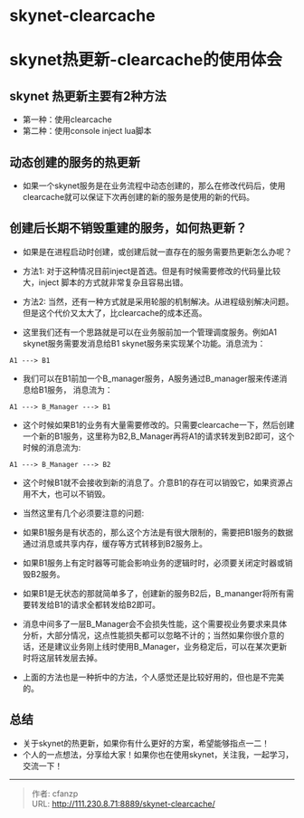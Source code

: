 # skynet-clearcache

# skynet热更新-clearcache的使用体会
## skynet 热更新主要有2种方法
- 第一种：使用clearcache
- 第二种：使用console inject lua脚本

## 动态创建的服务的热更新
- 如果一个skynet服务是在业务流程中动态创建的，那么在修改代码后，使用clearcache就可以保证下次再创建的新的服务是使用的新的代码。


## 创建后长期不销毁重建的服务，如何热更新？
- 如果是在进程启动时创建，或创建后就一直存在的服务需要热更新怎么办呢？
- 方法1: 对于这种情况目前inject是首选。但是有时候需要修改的代码量比较大，inject 脚本的方式就非常复杂且容易出错。
- 方法2: 当然，还有一种方式就是采用轮服的机制解决。从进程级别解决问题。但是这个代价又太大了，比clearcache的成本还高。

- 这里我们还有一个思路就是可以在业务服前加一个管理调度服务。例如A1 skynet服务需要发消息给B1 skynet服务来实现某个功能。消息流为：
```
A1 ---> B1
```
- 我们可以在B1前加一个B_manager服务，A服务通过B_manager服来传递消息给B1服务， 消息流为：
```
A1 ---> B_Manager ---> B1
```
- 这个时候如果B1的业务有大量需要修改的。只需要clearcache一下，然后创建一个新的B1服务，这里称为B2,B_Manager再将A1的请求转发到B2即可，这个时候的消息流为:
```
A1 ---> B_Manager ---> B2
```
- 这个时候B1就不会接收到新的消息了。介意B1的存在可以销毁它，如果资源占用不大，也可以不销毁。
- 当然这里有几个必须要注意的问题:
- 如果B1服务是有状态的，那么这个方法是有很大限制的，需要把B1服务的数据通过消息或共享内存，缓存等方式转移到B2服务上。
- 如果B1服务上有定时器等可能会影响业务的逻辑时时，必须要关闭定时器或销毁B2服务。
- 如果B1是无状态的那就简单多了，创建新的服务B2后，B_mananger将所有需要转发给B1的请求全都转发给B2即可。
- 消息中间多了一层B_Manager会不会损失性能，这个需要视业务要求来具体分析，大部分情况，这点性能损失都可以忽略不计的；当然如果你很介意的话，还是建议业务刚上线时使用B_Manager，业务稳定后，可以在某次更新时将这层转发层去掉。

- 上面的方法也是一种折中的方法，个人感觉还是比较好用的，但也是不完美的。

## 总结
- 关于skynet的热更新，如果你有什么更好的方案，希望能够指点一二！
- 个人的一点想法，分享给大家！如果你也在使用skynet，关注我，一起学习，交流一下！


---

> 作者: cfanzp  
> URL: http://111.230.8.71:8889/skynet-clearcache/  

